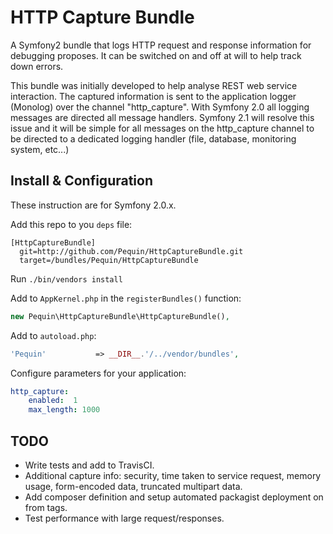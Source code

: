 HTTP Capture Bundle
===================
A Symfony2 bundle that logs HTTP request and response information for debugging proposes. It can be switched on and off at will to help track down errors.

This bundle was initially developed to help analyse REST web service interaction. The captured information is sent to the application logger (Monolog) over the channel "http_capture". With Symfony 2.0 all logging messages are directed all message handlers. Symfony 2.1 will resolve this issue and it will be simple for all messages on the http_capture channel to be directed to a dedicated logging handler (file, database, monitoring system, etc...)

Install & Configuration
-----------------------
These instruction are for Symfony 2.0.x.

Add this repo to you `deps` file:
```
[HttpCaptureBundle]
  git=http://github.com/Pequin/HttpCaptureBundle.git
  target=/bundles/Pequin/HttpCaptureBundle
```

Run `./bin/vendors install`

Add to `AppKernel.php` in the `registerBundles()` function:
```php
new Pequin\HttpCaptureBundle\HttpCaptureBundle(),
```

Add to `autoload.php`:
```php
'Pequin'           => __DIR__.'/../vendor/bundles',
```

Configure parameters for your application:
```yaml
http_capture:
    enabled:  1
    max_length: 1000
```

TODO
----
* Write tests and add to TravisCI.
* Additional capture info: security, time taken to service request, memory usage, form-encoded data, truncated multipart data.
* Add composer definition and setup automated packagist deployment on from tags.
* Test performance with large request/responses.

